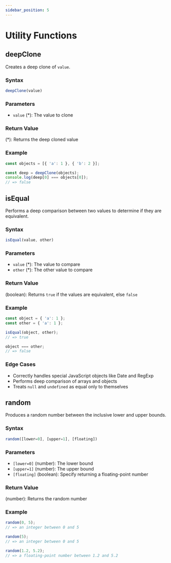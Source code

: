 ```yaml
---
sidebar_position: 5
---
```


# Utility Functions

## deepClone

Creates a deep clone of `value`.

### Syntax

```js
deepClone(value)
```

### Parameters

- `value` (*): The value to clone

### Return Value

(*): Returns the deep cloned value

### Example

```js
const objects = [{ 'a': 1 }, { 'b': 2 }];

const deep = deepClone(objects);
console.log(deep[0] === objects[0]);
// => false
```

## isEqual

Performs a deep comparison between two values to determine if they are equivalent.

### Syntax

```js
isEqual(value, other)
```

### Parameters

- `value` (*): The value to compare
- `other` (*): The other value to compare

### Return Value

(boolean): Returns `true` if the values are equivalent, else `false`

### Example

```js
const object = { 'a': 1 };
const other = { 'a': 1 };

isEqual(object, other);
// => true

object === other;
// => false
```

### Edge Cases

- Correctly handles special JavaScript objects like Date and RegExp
- Performs deep comparison of arrays and objects
- Treats `null` and `undefined` as equal only to themselves

## random

Produces a random number between the inclusive lower and upper bounds.

### Syntax

```js
random([lower=0], [upper=1], [floating])
```

### Parameters

- `[lower=0]` (number): The lower bound
- `[upper=1]` (number): The upper bound
- `[floating]` (boolean): Specify returning a floating-point number

### Return Value

(number): Returns the random number

### Example

```js
random(0, 5);
// => an integer between 0 and 5

random(5);
// => an integer between 0 and 5

random(1.2, 5.2);
// => a floating-point number between 1.2 and 5.2
``` 